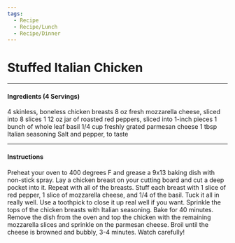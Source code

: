 ```yaml
---
tags:
  - Recipe
  - Recipe/Lunch
  - Recipe/Dinner
---
```

# Stuffed Italian Chicken

---
#### Ingredients (4 Servings) 
4 skinless, boneless chicken breasts 
8 oz fresh mozzarella cheese, sliced into 8 slices 
1 12 oz jar of roasted red peppers, sliced into 1-inch pieces 
1 bunch of whole leaf basil 1/4 cup freshly grated parmesan cheese 
1 tbsp Italian seasoning Salt and pepper, to taste 

---
#### Instructions 
Preheat your oven to 400 degrees F and grease a 9x13 baking dish with non-stick spray. Lay a chicken breast on your cutting board and cut a deep pocket into it. Repeat with all of the breasts. Stuff each breast with 1 slice of red pepper, 1 slice of mozzarella cheese, and 1/4 of the basil. Tuck it all in really well. Use a toothpick to close it up real well if you want. Sprinkle the tops of the chicken breasts with Italian seasoning. Bake for 40 minutes. Remove the dish from the oven and top the chicken with the remaining mozzarella slices and sprinkle on the parmesan cheese. Broil until the cheese is browned and bubbly, 3-4 minutes. Watch carefully!
